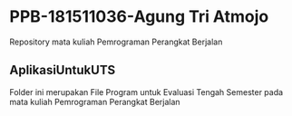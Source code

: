 # PPB-181511036-Agung Tri Atmojo
Repository mata kuliah Pemrograman Perangkat Berjalan

## AplikasiUntukUTS
Folder ini merupakan File Program untuk Evaluasi Tengah Semester pada mata kuliah Pemrograman Perangkat Berjalan
